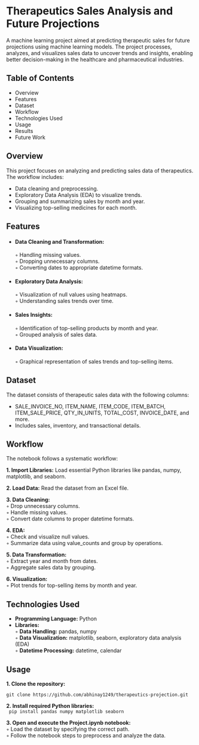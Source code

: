 # Therapeutics Sales Analysis and Future Projections
A machine learning project aimed at predicting therapeutic sales for future projections using machine learning models. The project processes, analyzes, and visualizes sales data to uncover trends and insights, enabling better decision-making in the healthcare and pharmaceutical industries.

## Table of Contents
- Overview
- Features
- Dataset
- Workflow
- Technologies Used
- Usage
- Results
- Future Work

## Overview
This project focuses on analyzing and predicting sales data of therapeutics. The workflow includes:

- Data cleaning and preprocessing.
- Exploratory Data Analysis (EDA) to visualize trends.
- Grouping and summarizing sales by month and year.
- Visualizing top-selling medicines for each month.

## Features 

- #### Data Cleaning and Transformation:
   
  ◦ Handling missing values.  
  ◦ Dropping unnecessary columns.  
  ◦ Converting dates to appropriate datetime formats.

- #### Exploratory Data Analysis:
    
  ◦ Visualization of null values using heatmaps.  
  ◦ Understanding sales trends over time.
  
- #### Sales Insights:
    
  ◦ Identification of top-selling products by month and year.  
  ◦ Grouped analysis of sales data.

- #### Data Visualization:
    
  ◦ Graphical representation of sales trends and top-selling items.  
## Dataset
The dataset consists of therapeutic sales data with the following columns:

- SALE_INVOICE_NO, ITEM_NAME, ITEM_CODE, ITEM_BATCH, ITEM_SALE_PRICE, QTY_IN_UNITS, TOTAL_COST, INVOICE_DATE, and more.
- Includes sales, inventory, and transactional details.
 
## Workflow
The notebook follows a systematic workflow:

**1. Import Libraries:** Load essential Python libraries like pandas, numpy, matplotlib, and seaborn.  

**2. Load Data:** Read the dataset from an Excel file.  

**3. Data Cleaning:**  
     ◦ Drop unnecessary columns.  
     ◦ Handle missing values.  
     ◦ Convert date columns to proper datetime formats.  
     
**4. EDA:**  
     ◦ Check and visualize null values.  
     ◦ Summarize data using value_counts and group by operations.
     
**5. Data Transformation:**  
     ◦ Extract year and month from dates.  
     ◦ Aggregate sales data by grouping.  
     
**6. Visualization:**   
     ◦ Plot trends for top-selling items by month and year.  
     
## Technologies Used
- **Programming Language:** Python
- **Libraries:**  
    ◦ **Data Handling:** pandas, numpy  
    ◦ **Data Visualization:** matplotlib, seaborn, exploratory data analysis (EDA)  
    ◦ **Datetime Processing:** datetime, calendar

## Usage  
**1. Clone the repository:**  
   ```
   git clone https://github.com/abhinay1249/therapeutics-projection.git
   ```

**2. Install required Python libraries:**  
    ``` 
    pip install pandas numpy matplotlib seaborn 
    ```
    
**3. Open and execute the Project.ipynb notebook:**  
    ◦ Load the dataset by specifying the correct path.  
    ◦ Follow the notebook steps to preprocess and analyze the data.  




